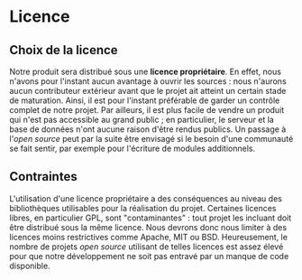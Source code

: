 # Licence

## Choix de la licence

Notre produit sera distribué sous une **licence propriétaire**. En effet, nous n'avons pour l'instant aucun avantage à ouvrir les sources : nous n'aurons aucun contributeur extérieur avant que le projet ait atteint un certain stade de maturation. Ainsi, il est pour l'instant préférable de garder un contrôle complet de notre projet. Par ailleurs, il est plus facile de vendre un produit qui n'est pas accessible au grand public ; en particulier, le serveur et la base de données n'ont aucune raison d'être rendus publics. Un passage à l'*open source* peut par la suite être envisagé si le besoin d'une communauté se fait sentir, par exemple pour l'écriture de modules additionnels.

## Contraintes 

L'utilisation d'une licence propriétaire a des conséquences au niveau des bibliothèques utilisables pour la réalisation du projet. Certaines licences libres, en particulier GPL, sont "contaminantes" : tout projet les incluant doit être distribué sous la même licence. Nous devrons donc nous limiter à des licences moins restrictives comme Apache, MIT ou BSD. Heureusement, le nombre de projets *open source* utilisant de telles licences est assez élevé pour que notre développement ne soit pas entravé par un manque de code disponible.

